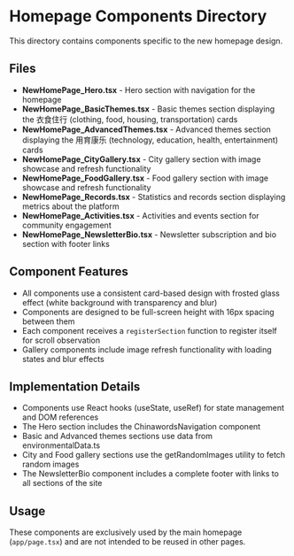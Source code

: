# Homepage Components Directory

This directory contains components specific to the new homepage design.

## Files

- **NewHomePage_Hero.tsx** - Hero section with navigation for the homepage
- **NewHomePage_BasicThemes.tsx** - Basic themes section displaying the 衣食住行 (clothing, food, housing, transportation) cards
- **NewHomePage_AdvancedThemes.tsx** - Advanced themes section displaying the 用育康乐 (technology, education, health, entertainment) cards
- **NewHomePage_CityGallery.tsx** - City gallery section with image showcase and refresh functionality
- **NewHomePage_FoodGallery.tsx** - Food gallery section with image showcase and refresh functionality
- **NewHomePage_Records.tsx** - Statistics and records section displaying metrics about the platform
- **NewHomePage_Activities.tsx** - Activities and events section for community engagement
- **NewHomePage_NewsletterBio.tsx** - Newsletter subscription and bio section with footer links

## Component Features

- All components use a consistent card-based design with frosted glass effect (white background with transparency and blur)
- Components are designed to be full-screen height with 16px spacing between them
- Each component receives a `registerSection` function to register itself for scroll observation
- Gallery components include image refresh functionality with loading states and blur effects

## Implementation Details

- Components use React hooks (useState, useRef) for state management and DOM references
- The Hero section includes the ChinawordsNavigation component
- Basic and Advanced themes sections use data from environmentalData.ts
- City and Food gallery sections use the getRandomImages utility to fetch random images
- The NewsletterBio component includes a complete footer with links to all sections of the site

## Usage

These components are exclusively used by the main homepage (`app/page.tsx`) and are not intended to be reused in other pages.
